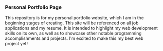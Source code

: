 ### Personal Portfolio Page

This repository is for my personal portfolio website, which I am in the beginning stages of creating. This site will be referenced on all job applications and my resume. It is intended to highlight my web development skills on its own, as well as to showcase other notable programming accomplishments and projects. I'm excited to make this my best web project yet!